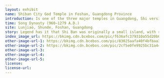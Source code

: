 ```yaml
---
layout: exhibit
name: Shiban City God Temple in Foshan, Guangdong Province
introduction: Is one of the three major temples in Guangdong, Shi version of the City God Festival" (April 13 of the lunar calendar) as a folk belief project Lunjiao has been declared to the higher intangible cultural heritage. City God Temple story a lot, which the temple is full of magic of the two big seal --- jade seal and bronze seal, more people talk about.
time: Song Dynasty (960—1279 A.D.)
site: Lunjiao, Shunde, Foshan, Guangdong
story: Legend has it that Shi Ban was originally a small island, with rivers and gorges running through it, and traffic was mainly transported by small boats. One year, Shi Ban of the plague, the villagers from Jizhou invited the city god, a few big men carrying the city god village parade, praying to the city god for Shi version of the villagers to avoid evil and drive away ghosts, to eliminate the epidemic. A few big men carrying tired, when put down the City God village side to cool off, the City God does not want to get up, intended to settle in this. So, Shi Ban of the villagers to raise funds to build a city god temple, dedicated to the city god, and the annual lunar calendar April 13 as the city god birthday. It is said that at that time, someone in order to benefit from the grace of the City God to all people, so engraved two large seal, a jade seal, a bronze seal, people have their clothes to the temple to cover the seal, in order to pray for peace and goodwill.
index_image_url: https://bkimg.cdn.bcebos.com/pic/f636afc379310a55d20b64babd4543a982261054?x-bce-process=image/resize,m_lfit,w_235,h_235,limit_1/format,f_auto
other-image-url-1: https://bkimg.cdn.bcebos.com/pic/83025aafa40f4bfbaa340ab6034f78f0f636186f?x-bce-process=image/resize,m_lfit,w_440,limit_1/format,f_auto
other-image-url-2: https://bkimg.cdn.bcebos.com/pic/2cf5e0fe9925bc31a442967a5edf8db1cb137031?x-bce-process=image/resize,m_lfit,w_440,limit_1/format,f_auto
other-image-url-3: 
other-image-url-4: 
other-image-url-5: 
license:
license-url:
---
```

